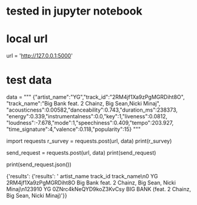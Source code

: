 
# tested in jupyter notebook

# local url
url = 'http://127.0.0.1:5000'

# test data
data = """
{"artist_name":"YG","track_id":"2RM4jf1Xa9zPgMGRDiht8O",
"track_name":"Big Bank feat. 2 Chainz, Big Sean,Nicki Minaj",
"acousticness":0.00582,"danceability":0.743,"duration_ms":238373,
"energy":0.339,"instrumentalness":0.0,"key":1,"liveness":0.0812,
"loudness":-7.678,"mode":1,"speechiness":0.409,"tempo":203.927,
"time_signature":4,"valence":0.118,"popularity":15}
"""

import requests 
r_survey = requests.post(url, data)
print(r_survey)


send_request = requests.post(url, data)
print(send_request)

print(send_request.json())

{'results': {'results': '       artist_name                track_id                                        track_name\n0               YG  2RM4jf1Xa9zPgMGRDiht8O    Big Bank feat. 2 Chainz, Big Sean, Nicki Minaj\n123910          YG  0ZNrc4kNeQYD9koZ3KvCsy  BIG BANK (feat. 2 Chainz, Big Sean, Nicki Minaj)'}}